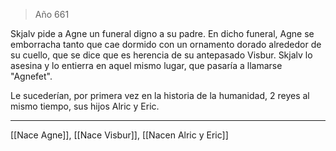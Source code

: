> Año 661

Skjalv pide a Agne un funeral digno a su padre. En dicho funeral, Agne se emborracha tanto que cae dormido con un ornamento dorado alrededor de su cuello, que se dice que es herencia de su antepasado Visbur. Skjalv lo asesina y lo entierra en aquel mismo lugar, que pasaría a llamarse "Agnefet".

Le sucederían, por primera vez en la historia de la humanidad, 2 reyes al mismo tiempo, sus hijos Alric y Eric.

---

[[Nace Agne]], [[Nace Visbur]], [[Nacen Alric y Eric]]